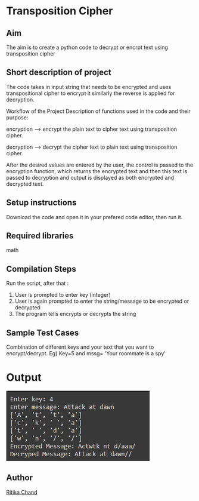 # Transposition Cipher

## Aim

The aim is to create a python code to decrypt or encrpt text using transposition cipher

## Short description of project

The code takes in input string that needs to be encrypted and uses transpositional cipher to encrypt it similarly the reverse is applied for decryption.

Workflow of the Project Description of functions used in the code and their purpose:

encryption --> encrypt the plain text to cipher text using transposition cipher.

decryption --> decrypt the cipher text to plain text using transposition cipher.

After the desired values are entered by the user, the control is passed to the encryption function, which returns the encrypted text and then this text is passed to decryption and output is displayed as both encrypted and decrypted text.

## Setup instructions

Download the code and open it in your prefered code editor, then run it.

## Required libraries

math

## Compilation Steps

Run the script, after that :

1.  User is prompted to enter key (integer)
2.  User is again prompted to enter the string/message to be encrypted or decrypted
3.  The program tells encrypts or decrypts the string

## Sample Test Cases

Combination of different keys and your text that you want to encrypt/decrypt. Eg) Key=5 and mssg= 'Your roommate is a spy'

# Output

<img width = 385 height = 188 src="../Transposition Cipher/Images/Output1.PNG">

## Author

[Ritika Chand](https://github.com/RC2208)
